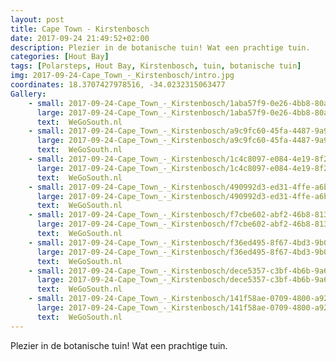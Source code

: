 ```yaml
---
layout: post
title: Cape Town - Kirstenbosch 
date: 2017-09-24 21:49:52+02:00
description: Plezier in de botanische tuin! Wat een prachtige tuin.
categories: [Hout Bay]
tags: [Polarsteps, Hout Bay, Kirstenbosch, tuin, botanische tuin]
img: 2017-09-24-Cape_Town_-_Kirstenbosch/intro.jpg
coordinates: 18.3707427978516, -34.0232315063477
Gallery:
    - small: 2017-09-24-Cape_Town_-_Kirstenbosch/1aba57f9-0e26-4bb8-80a2-73f34ffe3299_large_image.jpg
      large: 2017-09-24-Cape_Town_-_Kirstenbosch/1aba57f9-0e26-4bb8-80a2-73f34ffe3299_large_image.jpg
      text:  WeGoSouth.nl
    - small: 2017-09-24-Cape_Town_-_Kirstenbosch/a9c9fc60-45fa-4487-9a98-71af19dc02c7_large_image.jpg
      large: 2017-09-24-Cape_Town_-_Kirstenbosch/a9c9fc60-45fa-4487-9a98-71af19dc02c7_large_image.jpg
      text:  WeGoSouth.nl
    - small: 2017-09-24-Cape_Town_-_Kirstenbosch/1c4c8097-e084-4e19-8f23-1843da0ddc21_large_image.jpg
      large: 2017-09-24-Cape_Town_-_Kirstenbosch/1c4c8097-e084-4e19-8f23-1843da0ddc21_large_image.jpg
      text:  WeGoSouth.nl
    - small: 2017-09-24-Cape_Town_-_Kirstenbosch/490992d3-ed31-4ffe-a6bc-0ad039422450_large_image.jpg
      large: 2017-09-24-Cape_Town_-_Kirstenbosch/490992d3-ed31-4ffe-a6bc-0ad039422450_large_image.jpg
      text:  WeGoSouth.nl
    - small: 2017-09-24-Cape_Town_-_Kirstenbosch/f7cbe602-abf2-46b8-813b-cbad7eadfd1a_large_image.jpg
      large: 2017-09-24-Cape_Town_-_Kirstenbosch/f7cbe602-abf2-46b8-813b-cbad7eadfd1a_large_image.jpg
      text:  WeGoSouth.nl
    - small: 2017-09-24-Cape_Town_-_Kirstenbosch/f36ed495-8f67-4bd3-9b00-ed23e6898501_large_image.jpg
      large: 2017-09-24-Cape_Town_-_Kirstenbosch/f36ed495-8f67-4bd3-9b00-ed23e6898501_large_image.jpg
      text:  WeGoSouth.nl
    - small: 2017-09-24-Cape_Town_-_Kirstenbosch/dece5357-c3bf-4b6b-9a67-d090f43808f3_large_image.jpg
      large: 2017-09-24-Cape_Town_-_Kirstenbosch/dece5357-c3bf-4b6b-9a67-d090f43808f3_large_image.jpg
      text:  WeGoSouth.nl
    - small: 2017-09-24-Cape_Town_-_Kirstenbosch/141f58ae-0709-4800-a920-cfc5036f5e29_large_image.jpg
      large: 2017-09-24-Cape_Town_-_Kirstenbosch/141f58ae-0709-4800-a920-cfc5036f5e29_large_image.jpg
      text:  WeGoSouth.nl
---
```

Plezier in de botanische tuin! 
Wat een prachtige tuin.